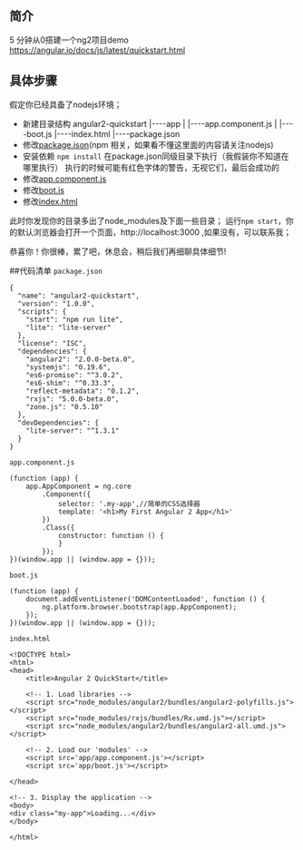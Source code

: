 ## 简介
5 分钟从0搭建一个ng2项目demo
https://angular.io/docs/js/latest/quickstart.html

## 具体步骤
假定你已经具备了nodejs环境；
* 新建目录结构
   angular2-quickstart
        |----app
        |    |----app.component.js
        |    |----boot.js
        |----index.html
        |----package.json
* 修改[package.json](#package.json)(npm 相关，如果看不懂这里面的内容请关注nodejs)
* 安装依赖
    `npm install` 在package.json同级目录下执行（我假装你不知道在哪里执行）
    执行的时候可能有红色字体的警告，无视它们，最后会成功的
* 修改[app.component.js](#app.component.js)
* 修改[boot.js](#boot.js)
* 修改[index.html](#index.html)

此时你发现你的目录多出了node_modules及下面一些目录；
运行`npm start`，你的默认浏览器会打开一个页面，http://localhost:3000 ,如果没有，可以联系我；

恭喜你！你很棒，累了吧，休息会，稍后我们再细聊具体细节!


##代码清单
<code id="package.json">package.json</code>
```
{
  "name": "angular2-quickstart",
  "version": "1.0.0",
  "scripts": {
    "start": "npm run lite",
    "lite": "lite-server"
  },
  "license": "ISC",
  "dependencies": {
    "angular2": "2.0.0-beta.0",
    "systemjs": "0.19.6",
    "es6-promise": "^3.0.2",
    "es6-shim": "^0.33.3",
    "reflect-metadata": "0.1.2",
    "rxjs": "5.0.0-beta.0",
    "zone.js": "0.5.10"
  },
  "devDependencies": {
    "lite-server": "^1.3.1"
  }
}
```
<code id="app.component.js">app.component.js</code>
```
(function (app) {
    app.AppComponent = ng.core
        .Component({
            selector: '.my-app',//简单的CSS选择器
            template: '<h1>My First Angular 2 App</h1>'
        })
        .Class({
            constructor: function () {
            }
        });
})(window.app || (window.app = {}));
```
<code id="boot.js">boot.js</code>
```
(function (app) {
    document.addEventListener('DOMContentLoaded', function () {
        ng.platform.browser.bootstrap(app.AppComponent);
    });
})(window.app || (window.app = {}));
```
<code id="index.html">index.html</code>
```
<!DOCTYPE html>
<html>
<head>
    <title>Angular 2 QuickStart</title>

    <!-- 1. Load libraries -->
    <script src="node_modules/angular2/bundles/angular2-polyfills.js"></script>
    <script src="node_modules/rxjs/bundles/Rx.umd.js"></script>
    <script src="node_modules/angular2/bundles/angular2-all.umd.js"></script>

    <!-- 2. Load our 'modules' -->
    <script src='app/app.component.js'></script>
    <script src='app/boot.js'></script>

</head>

<!-- 3. Display the application -->
<body>
<div class="my-app">Loading...</div>
</body>

</html>
```
